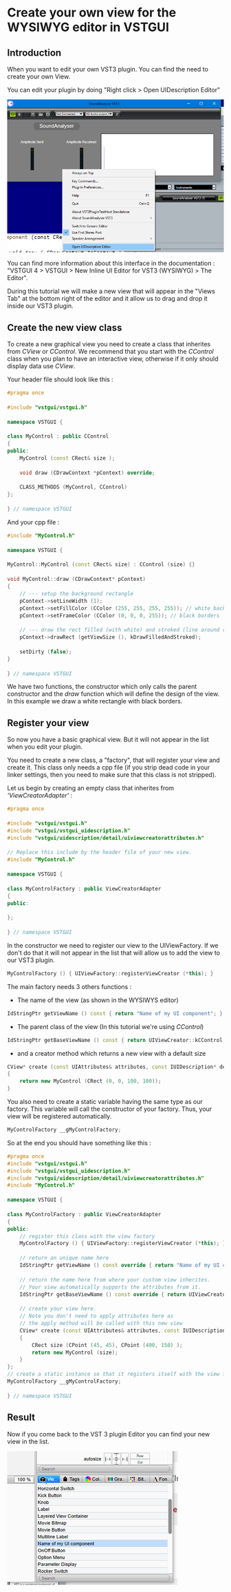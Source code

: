 # Create your own view for the WYSIWYG editor in VSTGUI

## Introduction

When you want to edit your own VST3 plugin. You can find the need to create your own View.

You can edit your plugin by doing "Right click > Open UIDescription Editor"

![Edit VST3 plugin](screenshots/editVST3.png)

You can find more information about this interface in the documentation : "VSTGUI 4 > VSTGUI > New Inline UI Editor for VST3 (WYSIWYG) > The Editor".

During this tutorial we will make a new view that will appear in the "Views Tab" at the bottom right of the editor and it allow us to drag and drop it inside our VST3 plugin.

## Create the new view class

To create a new graphical view you need to create a class that inherites from *CView* or *CControl*. We recommend that you start with the *CControl* class when you plan to have an interactive view, otherwise if it only should display data use *CView*.

Your header file should look like this :

```c++
#pragma once

#include "vstgui/vstgui.h"

namespace VSTGUI {

class MyControl : public CControl
{
public:
	MyControl (const CRect& size );
	
	void draw (CDrawContext *pContext) override;

	CLASS_METHODS (MyControl, CControl)
};

} // namespace VSTGUI
```

And your cpp file :

```c++
#include "MyControl.h"

namespace VSTGUI {

MyControl::MyControl (const CRect& size) : CControl (size) {}

void MyControl::draw (CDrawContext* pContext)
{
	// --- setup the background rectangle
	pContext->setLineWidth (1);
	pContext->setFillColor (CColor (255, 255, 255, 255)); // white background 
	pContext->setFrameColor (CColor (0, 0, 0, 255)); // black borders

	// --- draw the rect filled (with white) and stroked (line around rectangle)
	pContext->drawRect (getViewSize (), kDrawFilledAndStroked);

	setDirty (false);
}

} // namespace VSTGUI
```

We have two functions, the constructor which only calls the parent constructor and the *draw* function which will define the design of the view. In this example we draw a white rectangle with black borders.

## Register your view

So now you have a basic graphical view. But it will not appear in the list when you edit your plugin.

You need to create a new class, a "factory", that will register your view and create it. This class only needs a cpp file (if you strip dead code in your linker settings, then you need to make sure that this class is not stripped).

Let us begin by creating an empty class that inherites from  *'ViewCreatorAdapter'* :

```c++
#pragma once

#include "vstgui/vstgui.h"
#include "vstgui/vstgui_uidescription.h"
#include "vstgui/uidescription/detail/uiviewcreatorattributes.h"

// Replace this include by the header file of your new view.
#include "MyControl.h" 

namespace VSTGUI {

class MyControlFactory : public ViewCreatorAdapter
{
public:

};

} // namespace VSTGUI
```

In the constructor we need to register our view to the UIViewFactory. If we don't do that it will not appear in the list that will allow us to add the view to our VST3 plugin.

```c++
MyControlFactory () { UIViewFactory::registerViewCreator (*this); }
```

The main factory needs 3 others functions :

* The name of the view (as shown in the WYSIWYS editor)

```c++
IdStringPtr getViewName () const { return "Name of my UI component"; }
```

* The parent class of the view (In this tutorial we're using *CControl*)

```c++
IdStringPtr getBaseViewName () const { return UIViewCreator::kCControl; }
```

* and a creator method which returns a new view with a default size

```c++
CView* create (const UIAttributes& attributes, const IUIDescription* description) const
{
	return new MyControl (CRect (0, 0, 100, 100));
}
```

You also need to create a static variable having the same type as our factory. This variable will call the constructor of your factory. Thus, your view will be registered automatically.

```c++
MyControlFactory __gMyControlFactory;
```

So at the end you should have something like this :

```c++
#pragma once
#include "vstgui/vstgui.h"
#include "vstgui/vstgui_uidescription.h"
#include "vstgui/uidescription/detail/uiviewcreatorattributes.h"
#include "MyControl.h"

namespace VSTGUI {

class MyControlFactory : public ViewCreatorAdapter
{
public:
	// register this class with the view factory
	MyControlFactory () { UIViewFactory::registerViewCreator (*this); }

	// return an unique name here
	IdStringPtr getViewName () const override { return "Name of my UI component"; }

	// return the name here from where your custom view inherites.
	// Your view automatically supports the attributes from it.
	IdStringPtr getBaseViewName () const override { return UIViewCreator::kCControl; }

	// create your view here.
	// Note you don't need to apply attributes here as
	// the apply method will be called with this new view
	CView* create (const UIAttributes& attributes, const IUIDescription* description) const override
	{
		CRect size (CPoint (45, 45), CPoint (400, 150) );
		return new MyControl (size);
	}
};
// create a static instance so that it registers itself with the view factory
MyControlFactory __gMyControlFactory;

} // namespace VSTGUI
```

## Result

Now if you come back to the VST 3 plugin Editor you can find your new view in the list.

![Edit VST3 plugin](screenshots/newuicompname.png)
